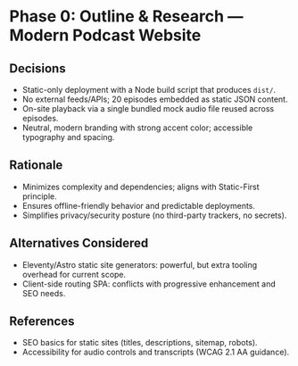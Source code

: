 
# Phase 0: Outline & Research — Modern Podcast Website

## Decisions
- Static-only deployment with a Node build script that produces `dist/`.
- No external feeds/APIs; 20 episodes embedded as static JSON content.
- On-site playback via a single bundled mock audio file reused across episodes.
- Neutral, modern branding with strong accent color; accessible typography and spacing.

## Rationale
- Minimizes complexity and dependencies; aligns with Static-First principle.
- Ensures offline-friendly behavior and predictable deployments.
- Simplifies privacy/security posture (no third-party trackers, no secrets).

## Alternatives Considered
- Eleventy/Astro static site generators: powerful, but extra tooling overhead for current scope.
- Client-side routing SPA: conflicts with progressive enhancement and SEO needs.

## References
- SEO basics for static sites (titles, descriptions, sitemap, robots).
- Accessibility for audio controls and transcripts (WCAG 2.1 AA guidance).


